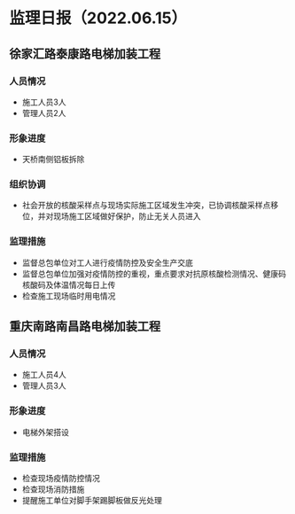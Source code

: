 # 监理日报（2022.06.15）
## 徐家汇路泰康路电梯加装工程
### 人员情况
* 施工人员3人
* 管理人员2人
### 形象进度
* 天桥南侧铝板拆除
### 组织协调
* 社会开放的核酸采样点与现场实际施工区域发生冲突，已协调核酸采样点移位，并对现场施工区域做好保护，防止无关人员进入
### 监理措施
* 监督总包单位对工人进行疫情防控及安全生产交底
* 监督总包单位加强对疫情防控的重视，重点要求对抗原核酸检测情况、健康码核酸码及体温情况每日上传
* 检查施工现场临时用电情况
## 重庆南路南昌路电梯加装工程
### 人员情况
* 施工人员4人
* 管理人员3人
### 形象进度
* 电梯外架搭设
### 监理措施
* 检查现场疫情防控情况
* 检查现场消防措施
* 提醒施工单位对脚手架踢脚板做反光处理
